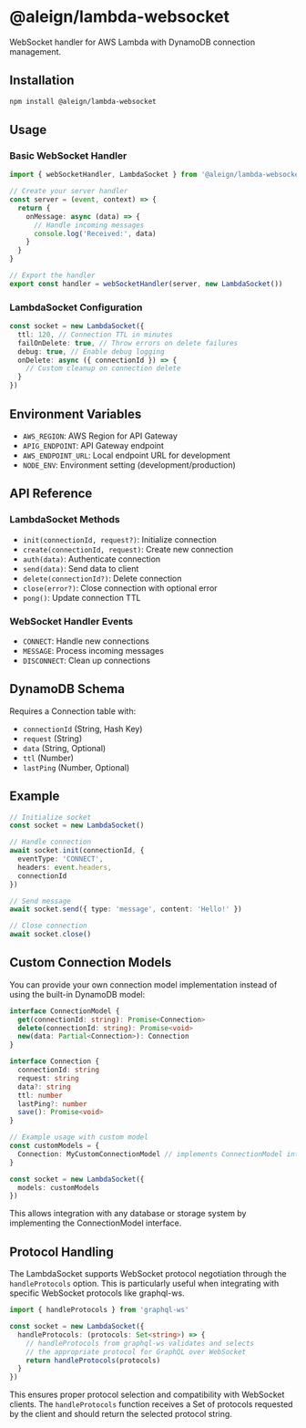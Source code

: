 # @aleign/lambda-websocket

WebSocket handler for AWS Lambda with DynamoDB connection management.

## Installation

```bash
npm install @aleign/lambda-websocket
```

## Usage

### Basic WebSocket Handler

```typescript
import { webSocketHandler, LambdaSocket } from '@aleign/lambda-websocket'

// Create your server handler
const server = (event, context) => {
  return {
    onMessage: async (data) => {
      // Handle incoming messages
      console.log('Received:', data)
    }
  }
}

// Export the handler
export const handler = webSocketHandler(server, new LambdaSocket())
```

### LambdaSocket Configuration

```typescript
const socket = new LambdaSocket({
  ttl: 120, // Connection TTL in minutes
  failOnDelete: true, // Throw errors on delete failures
  debug: true, // Enable debug logging
  onDelete: async ({ connectionId }) => {
    // Custom cleanup on connection delete
  }
})
```

## Environment Variables

- `AWS_REGION`: AWS Region for API Gateway
- `APIG_ENDPOINT`: API Gateway endpoint
- `AWS_ENDPOINT_URL`: Local endpoint URL for development
- `NODE_ENV`: Environment setting (development/production)

## API Reference

### LambdaSocket Methods

- `init(connectionId, request?)`: Initialize connection
- `create(connectionId, request)`: Create new connection
- `auth(data)`: Authenticate connection
- `send(data)`: Send data to client
- `delete(connectionId?)`: Delete connection
- `close(error?)`: Close connection with optional error
- `pong()`: Update connection TTL

### WebSocket Handler Events

- `CONNECT`: Handle new connections
- `MESSAGE`: Process incoming messages
- `DISCONNECT`: Clean up connections

## DynamoDB Schema

Requires a Connection table with:
- `connectionId` (String, Hash Key)
- `request` (String)
- `data` (String, Optional)
- `ttl` (Number)
- `lastPing` (Number, Optional)

## Example

```typescript
// Initialize socket
const socket = new LambdaSocket()

// Handle connection
await socket.init(connectionId, {
  eventType: 'CONNECT',
  headers: event.headers,
  connectionId
})

// Send message
await socket.send({ type: 'message', content: 'Hello!' })

// Close connection
await socket.close()
```

## Custom Connection Models

You can provide your own connection model implementation instead of using the built-in DynamoDB model:

```typescript
interface ConnectionModel {
  get(connectionId: string): Promise<Connection>
  delete(connectionId: string): Promise<void>
  new(data: Partial<Connection>): Connection
}

interface Connection {
  connectionId: string
  request: string
  data?: string
  ttl: number
  lastPing?: number
  save(): Promise<void>
}

// Example usage with custom model
const customModels = {
  Connection: MyCustomConnectionModel // implements ConnectionModel interface
}

const socket = new LambdaSocket({
  models: customModels
})
```

This allows integration with any database or storage system by implementing the ConnectionModel interface.

## Protocol Handling

The LambdaSocket supports WebSocket protocol negotiation through the `handleProtocols` option. This is particularly useful when integrating with specific WebSocket protocols like graphql-ws.

```typescript
import { handleProtocols } from 'graphql-ws'

const socket = new LambdaSocket({
  handleProtocols: (protocols: Set<string>) => {
    // handleProtocols from graphql-ws validates and selects
    // the appropriate protocol for GraphQL over WebSocket
    return handleProtocols(protocols)
  }
})
```

This ensures proper protocol selection and compatibility with WebSocket clients. The `handleProtocols` function receives a Set of protocols requested by the client and should return the selected protocol string.
